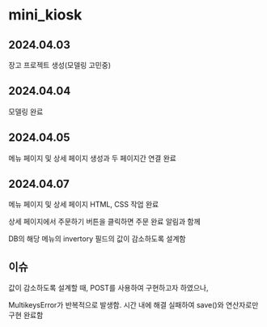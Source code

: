 # mini_kiosk

## 2024.04.03

장고 프로젝트 생성(모델링 고민중)

## 2024.04.04

모델링 완료

## 2024.04.05

메뉴 페이지 및 상세 페이지 생성과 두 페이지간 연결 완료

## 2024.04.07

메뉴 페이지 및 상세 페이지 HTML, CSS 작업 완료

상세 페이지에서 주문하기 버튼을 클릭하면 주문 완료 알림과 함께 

DB의 해당 메뉴의 invertory 필드의 값이 감소하도록 설계함

## 이슈

값이 감소하도록 설계할 때, POST를 사용하여 구현하고자 하였으나, 

MultikeysError가 반복적으로 발생함. 시간 내에 해결 실패하여 save()와 연산자로만 구현 완료함
